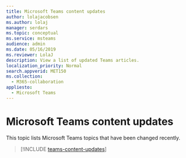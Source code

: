 ```yaml
---
title: Microsoft Teams content updates
author: lolajacobsen
ms.author: lolaj
manager: serdars
ms.topic: conceptual
ms.service: msteams
audience: admin
ms.date: 05/16/2019
ms.reviewer: LolaJ
description: View a list of updated Teams articles.
localization_priority: Normal
search.appverid: MET150
ms.collection: 
  - M365-collaboration
appliesto: 
  - Microsoft Teams
---
```


# Microsoft Teams content updates

This topic lists Microsoft Teams topics that have been changed recently.

> [!INCLUDE [teams-content-updates](includes/teams-content-updates.md)]
